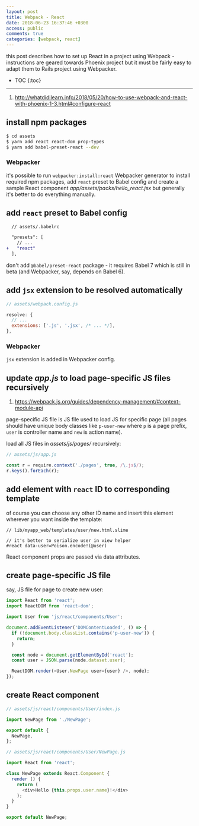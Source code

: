 ```yaml
---
layout: post
title: Webpack - React
date: 2018-06-23 16:37:46 +0300
access: public
comments: true
categories: [webpack, react]
---
```


this post describes how to set up React in a project using Webpack -
instructions are geared towards Phoenix project but it must be fairly
easy to adapt them to Rails project using Webpacker.

<!-- more -->

* TOC
{:toc}
<hr>

1. <http://whatdidilearn.info/2018/05/20/how-to-use-webpack-and-react-with-phoenix-1-3.html#configure-react>

install npm packages
--------------------

```sh
$ cd assets
$ yarn add react react-dom prop-types
$ yarn add babel-preset-react --dev
```

### Webpacker

it's possible to run `webpacker:install:react` Webpacker generator to
install required npm packages, add `react` preset to Babel config and
create a sample React component _app/assets/packs/hello_react.jsx_ but
generally it's better to do everything manually.

add `react` preset to Babel config
----------------------------------

```diff
  // assets/.babelrc

  "presets": [
    // ...
+   "react"
  ],
```

don't add `@babel/preset-react` package - it requires Babel 7 which is still
in beta (and Webpacker, say, depends on Babel 6).

add `jsx` extension to be resolved automatically
------------------------------------------------

```javascript
// assets/webpack.config.js

resolve: {
  // ...
  extensions: ['.js', '.jsx', /* ... */],
},
```

### Webpacker

`jsx` extension is added in Webpacker config.

update _app.js_ to load page-specific JS files recursively
----------------------------------------------------------

1. <https://webpack.js.org/guides/dependency-management/#context-module-api>

page-specific JS file is JS file used to load JS for specific page
(all pages should have unique body classes like `p-user-new` where
`p` is a page prefix, `user` is controller name and `new` is action
name).

load all JS files in _assets/js/pages/_ recursively:

```javascript
// assets/js/app.js

const r = require.context('./pages', true, /\.js$/);
r.keys().forEach(r);
```

add element with `react` ID to corresponding template
-----------------------------------------------------

of course you can choose any other ID name and insert this
element wherever you want inside the template:

```slim
// lib/myapp_web/templates/user/new.html.slime

// it's better to serialize user in view helper
#react data-user=Poison.encode!(@user)
```

React component props are passed via data attributes.

create page-specific JS file
----------------------------

say, JS file for page to create new user:

```javascript
import React from 'react';
import ReactDOM from 'react-dom';

import User from 'js/react/components/User';

document.addEventListener('DOMContentLoaded', () => {
  if (!document.body.classList.contains('p-user-new')) {
    return;
  }

  const node = document.getElementById('react');
  const user = JSON.parse(node.dataset.user);

  ReactDOM.render(<User.NewPage user={user} />, node);
});
```

create React component
----------------------

```javascript
// assets/js/react/components/User/index.js

import NewPage from './NewPage';

export default {
  NewPage,
};
```

```javascript
// assets/js/react/components/User/NewPage.js

import React from 'react';

class NewPage extends React.Component {
  render () {
    return (
      <div>Hello {this.props.user.name}!</div>
    );
  }
}

export default NewPage;
```
